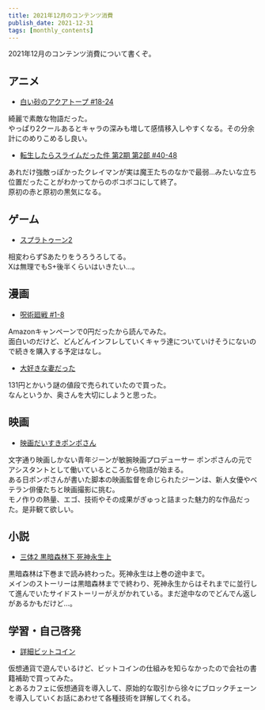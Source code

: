 ```yaml
---
title: 2021年12月のコンテンツ消費
publish_date: 2021-12-31
tags: [monthly_contents]
---
```


2021年12月のコンテンツ消費について書くぞ。

## アニメ
- [白い砂のアクアトープ #18-24](https://annict.com/works/7922)

綺麗で素敵な物語だった。  
やっぱり2クールあるとキャラの深みも増して感情移入しやすくなる。その分余計にのめりこめるし良い。

- [転生したらスライムだった件 第2期 第2部 #40-48](https://annict.com/works/7411)

あれだけ強敵っぽかったクレイマンが実は魔王たちのなかで最弱…みたいな立ち位置だったことがわかってからのボコボコにして終了。  
原初の赤と原初の黒気になる。


## ゲーム
- [スプラトゥーン2](https://amzn.to/3febU6I)

相変わらずSあたりをうろうろしてる。  
Xは無理でもS+後半くらいはいきたい…。


## 漫画

- [呪術廻戦 #1-8](https://amzn.to/3sHaRnm)

Amazonキャンペーンで0円だったから読んでみた。  
面白いのだけど、どんどんインフレしていくキャラ達についていけそうにないので続きを購入する予定はなし。

- [大好きな妻だった](https://amzn.to/3eB1QEa)

131円とかいう謎の値段で売られていたので買った。  
なんというか、奥さんを大切にしようと思った。

## 映画

- [映画だいすきポンポさん](https://filmarks.com/movies/93339)

文字通り映画しかない青年ジーンが敏腕映画プロデューサー ポンポさんの元でアシスタントとして働いているところから物語が始まる。  
ある日ポンポさんが書いた脚本の映画監督を命じられたジーンは、新人女優やベテラン俳優たちと映画撮影に挑む。  
モノ作りの熱量、エゴ、技術やその成果がぎゅっと詰まった魅力的な作品だった。是非観て欲しい。


## 小説

- [三体2 黒暗森林下 死神永生上](https://amzn.to/3pASChJ)

黒暗森林は下巻まで読み終わった。死神永生は上巻の途中まで。  
メインのストーリーは黒暗森林までで終わり、死神永生からはそれまでに並行して進んでいたサイドストーリーがえがかれている。まだ途中なのでどんでん返しがあるかもだけど…。


## 学習・自己啓発

- [詳細ビットコイン](https://amzn.to/3FBN6AX)

仮想通貨で遊んでいるけど、ビットコインの仕組みを知らなかったので会社の書籍補助で買ってみた。  
とあるカフェに仮想通貨を導入して、原始的な取引から徐々にブロックチェーンを導入していくお話にあわせて各種技術を詳解してくれる。
